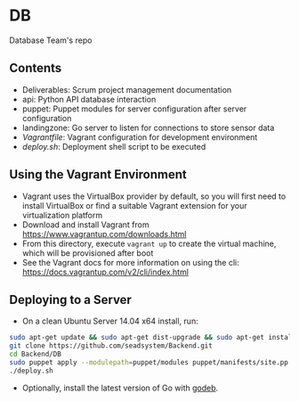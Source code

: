 DB
==

Database Team's repo

## Contents ##
 * Deliverables: Scrum project management documentation
 * api: Python API database interaction
 * puppet: Puppet modules for server configuration
   after server configuration
 * landingzone: Go server to listen for connections to
   store sensor data
 * _Vagrantfile_: Vagrant configuration for development
   environment
 * _deploy.sh_: Deployment shell script to be executed

## Using the Vagrant Environment ##
 * Vagrant uses the VirtualBox provider by default, so
   you will first need to install VirtualBox or find
   a suitable Vagrant extension for your virtualization
   platform
 * Download and install Vagrant from
   https://www.vagrantup.com/downloads.html
 * From this directory, execute `vagrant up` to create
   the virtual machine, which will be provisioned
   after boot
 * See the Vagrant docs for more information on using the
   cli: https://docs.vagrantup.com/v2/cli/index.html

## Deploying to a Server
 * On a clean Ubuntu Server 14.04 x64 install, run:
```sh
sudo apt-get update && sudo apt-get dist-upgrade && sudo apt-get install git puppet
git clone https://github.com/seadsystem/Backend.git
cd Backend/DB
sudo puppet apply --modulepath=puppet/modules puppet/manifests/site.pp
./deploy.sh
```
 * Optionally, install the latest version of Go with [godeb](http://blog.labix.org/2013/06/15/in-flight-deb-packages-of-go).
